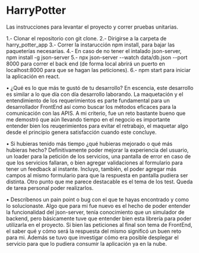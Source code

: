 # HarryPotter

Las instrucciones para levantar el proyecto y correr pruebas unitarias.

1.- Clonar el repositorio con git clone.
2.- Dirigirse a la carpeta de harry_potter_app
3.- Correr la instarucción npm install, para bajar las paqueterías necesarias.
4.- En caso de no tener el intalado json-server, npm install -g json-server
5.- npx json-server --watch data/db.json --port 8000 para correr el back end (de forma local abrirá un puerto en localhost:8000 para que se hagan las peticiones).
6.- npm start para iniciar la aplicación en react.


• ¿Qué es lo que más te gustó de tu desarrollo?
En escencia, este desarrollo es similar a lo que día con día desarrollo laborando. La maquetación y el entendimiento de los requerimientos es parte fundamental para un desarrollador FrontEnd así como buscar los métodos eficaces para la comunicación con las APIS. A mi criterio, fue un reto bastante bueno que me demostró que aún llevando tiempo en el negocio es importante entender bien los reuqerimientos para evitar el retrabajo, el maquetar algo desde el principio genera satisfacción cuando este concluye.

• Si hubieras tenido más tiempo ¿qué hubieras mejorado o qué más hubieras hecho?
Definitivamente poder mejorar la experiencia del usuario, un loader para la petición de los servicios, una pantalla de error en caso de que los servicios fallaran, o bien agregar validaciones al formulario para tener un feedback al instante. Incluyo, también, el poder agregar más campos al mismo formulario para que la respuesta en pantalla pudiera ser distinta.
Otro punto que me parece destacable es el tema de los test. Queda de tarea personal poder realizarlos.

• Descríbenos un pain point o bug con el que te hayas encontrado y como lo solucionaste.
Algo que para mi fue nuevo es el hecho de poder entender la funcionalidad del json-server, tenía conocimiento que un simulador de backend, pero básicamente tuve que entender bien esta librería para poder utilizarla en el proyecto. Si bien las peticiones al final son tema de FrontEnd, el saber qué y cómo será la respuesta del mismo significó un buen reto para mi. Además se tuvo que investigar cómo era posible desplegar el servicio para que lo pudiera consumir la aplicación ya en la nube.
